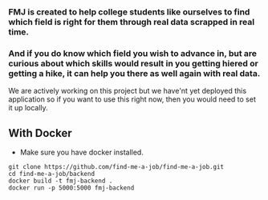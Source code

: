 ### FMJ is created to help college students like ourselves to find which field is right for them through real data scrapped in real time.
### And if you do know which field you wish to advance in, but are curious about which skills would result in you getting hiered or getting a hike, it can help you there as well again with real data.

We are actively working on this project but we have'nt yet deployed this application so if you want to use this right now, then you would need to set it up locally.

## With Docker
- Make sure you have docker installed.
```
git clone https://github.com/find-me-a-job/find-me-a-job.git
cd find-me-a-job/backend
docker build -t fmj-backend .
docker run -p 5000:5000 fmj-backend
```

